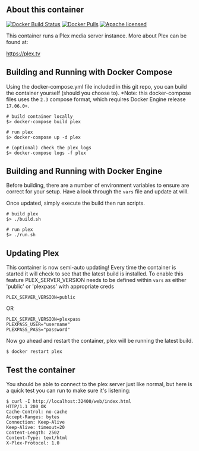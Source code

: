About this container
---
[![Docker Build Status](https://img.shields.io/docker/build/cturra/plex.svg)](https://hub.docker.com/r/cturra/plex/)
[![Docker Pulls](https://img.shields.io/docker/pulls/cturra/plex.svg)](https://hub.docker.com/r/cturra/plex/)
[![Apache licensed](https://img.shields.io/badge/license-Apache-blue.svg)](https://raw.githubusercontent.com/cturra/docker-plexmediaserver/master/LICENSE)

This container runs a Plex media server instance. More about Plex can be found at:

  https://plex.tv


Building and Running with Docker Compose
---
Using the docker-compose.yml file included in this git repo, you can build the container
yourself (should you choose to).
*Note: this docker-compose files uses the `2.3` compose format, which requires Docker
Engine release `17.06.0+`.

```
# build container locally
$> docker-compose build plex

# run plex
$> docker-compose up -d plex

# (optional) check the plex logs
$> docker-compose logs -f plex
```


Building and Running with Docker Engine
---
Before building, there are a number of environment variables to ensure are correct
for your setup. Have a look through the `vars` file and update at will.

Once updated, simply execute the build then run scripts.

```
# build plex
$> ./build.sh

# run plex
$> ./run.sh
```


Updating Plex
---
This container is now semi-auto updating!  Every time the container is started it will check to
see that the latest build is installed.  To enable this feature PLEX_SERVER_VERSION needs to be
defined within `vars` as either 'public' or 'plexpass' with appropriate creds

```
PLEX_SERVER_VERSION=public
```
OR
```
PLEX_SERVER_VERSION=plexpass
PLEXPASS_USER="username"
PLEXPASS_PASS="password"
```
Now go ahead and restart the container, plex will be running the latest build.
```
$ docker restart plex
```


Test the container
---
You should be able to connect to the plex server just like normal, but here is a
quick test you can run to make sure it's listening:

```
$ curl -I http://localhost:32400/web/index.html
HTTP/1.1 200 OK
Cache-Control: no-cache
Accept-Ranges: bytes
Connection: Keep-Alive
Keep-Alive: timeout=20
Content-Length: 2502
Content-Type: text/html
X-Plex-Protocol: 1.0
```
